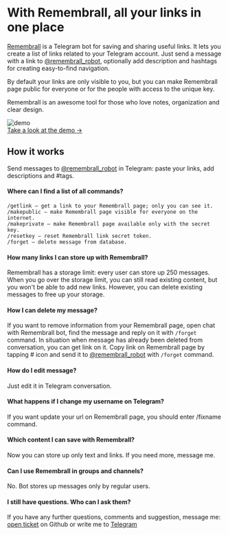 # With Remembrall, all your links in one place

[Remembrall](https://remembral.app) is a Telegram bot for saving and sharing useful links. It lets you create a list of links related to your Telegram account. Just send a message with a link to [@remembrall_robot](https://t.me/remembrall_robot), optionally add description and hashtags for creating easy-to-find navigation. 

By default your links are only visible to you, but you can make Remembrall page public for everyone or for the people with access to the unique key. 

Remembrall is an awesome tool for those who love notes, organization and clear design. 

![demo](https://user-images.githubusercontent.com/454185/67796573-dc615600-fab2-11e9-9ddb-5c6b40ef73f3.png)
   
[Take a look at the demo →](https://remembrall.app/temenkova)


## How it works 

Send messages to [@remembrall_robot](https://t.me/remembrall_robot) in Telegram: paste your links, add descriptions and #tags. 

#### Where can I find a list of all commands?

```
/getlink — get a link to your Remembrall page; only you can see it.  
/makepublic — make Remembrall page visible for everyone on the internet. 
/makeprivate — make Remembrall page available only with the secret key.  
/resetkey — reset Remembrall link secret token.
/forget — delete message from database.
```
 
#### How many links I can store up with Remembrall?

Remembrall has a storage limit: every user can store up 250 messages. When you go over the storage limit, you can still read existing content, but you won't be able to add new links. However, you can delete existing messages to free up your storage.

#### How I can delete my message? 

If you want to remove information from your Remembrall page, open chat with Remembrall bot, find the message and reply on it with `/forget` command. In situation when message has already been deleted from conversation, you can get link on it. Copy link on Remembrall page by tapping # icon and send it to [@remembrall_robot](https://t.me/remembrall_robot) with `/forget` command.

#### How do I edit message? 

Just edit it in Telegram conversation. 

#### What happens if I change my username on Telegram?

If you want update your url on Remembrall page, you should enter /fixname command.

#### Which content I can save with Remembrall? 

Now you can store up only text and links. If you need more, message me.

#### Can I use Remembrall in groups and channels?

No. Bot stores up messages only by regular users.

#### I still have questions. Who can I ask them?
If you have any further questions, comments and suggestion, message me: [open ticket](https://github.com/antonlukin/remembrall/issues/new) on Github or write me to [Telegram](https://t.me/lukin)
